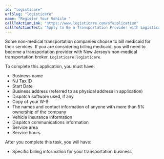 ```yaml
---
id: "logisticare"
urlSlug: "logisticare"
name: "Register Your Vehicle "
callToActionLink: "https://www.logisticare.com/sfapplication"
callToActionText: "Apply to Be a Transportation Provider with Logisticare"
---
```

Some non-medical transportation companies choose to bill medicaid for their services. If you are considering billing medicaid, you will need to become a transportation provider with New Jersey’s non-medical transportation broker, `Logisticare|logisticare`. 
 
To complete this application, you must have: 
* Business name
* NJ Tax ID 
* Start Date
* Business address (referred to as physical address in application)
* Dispatch software used, if any
* Copy of your W-9
* The names and contact information of anyone with more than 5% ownership of the company
* Vehicle insurance information
* Dispatch communications information
* Service area
* Service hours
 
After you complete this task, you will have:
* Specific billing information for your transportation business
